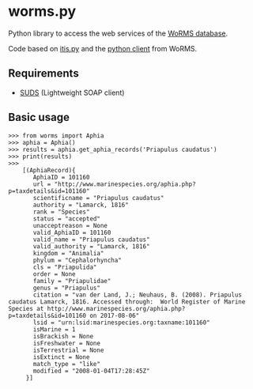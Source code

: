 # worms.py

Python library to access the web services of the [WoRMS
database](http://www.marinespecies.org/).

Code based on [itis.py](https://github.com/nelas/itis.py) and the [python
client](http://marinespecies.org/aphia.php?p=webservice&type=python) from
WoRMS.

## Requirements

- [SUDS](https://pypi.python.org/pypi/suds/0.4) (Lightweight SOAP client)

## Basic usage

    >>> from worms import Aphia
    >>> aphia = Aphia()
    >>> results = aphia.get_aphia_records('Priapulus caudatus')
    >>> print(results)
    >>>
        [(AphiaRecord){
           AphiaID = 101160
           url = "http://www.marinespecies.org/aphia.php?p=taxdetails&id=101160"
           scientificname = "Priapulus caudatus"
           authority = "Lamarck, 1816"
           rank = "Species"
           status = "accepted"
           unacceptreason = None
           valid_AphiaID = 101160
           valid_name = "Priapulus caudatus"
           valid_authority = "Lamarck, 1816"
           kingdom = "Animalia"
           phylum = "Cephalorhyncha"
           cls = "Priapulida"
           order = None
           family = "Priapulidae"
           genus = "Priapulus"
           citation = "van der Land, J.; Neuhaus, B. (2008). Priapulus caudatus Lamarck, 1816. Accessed through:  World Register of Marine Species at http://www.marinespecies.org/aphia.php?p=taxdetails&id=101160 on 2017-08-06"
           lsid = "urn:lsid:marinespecies.org:taxname:101160"
           isMarine = 1
           isBrackish = None
           isFreshwater = None
           isTerrestrial = None
           isExtinct = None
           match_type = "like"
           modified = "2008-01-04T17:28:45Z"
         }]
